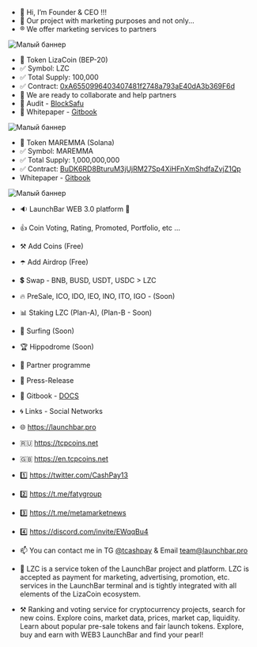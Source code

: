 - 👋 Hi, I’m Founder & CEO !!!
- 👀 Our project with marketing purposes and not only...
- ®️ We offer marketing services to partners

![Малый баннер](https://lizacoin.gitbook.io/~gitbook/image?url=https:%2F%2F935373102-files.gitbook.io%2F%7E%2Ffiles%2Fv0%2Fb%2Fgitbook-x-prod.appspot.com%2Fo%2Fspaces%252FgV6eWDZUUCHOxowWJVb8%252Fuploads%252FBKmuwCRMsWY2dKKYodWW%252Flizacoin.svg%3Falt=media%26token=8265c0db-2827-431c-9071-964f05a0bd58&width=768&dpr=1&quality=100&sign=f8c48c12e4a905f78b266eac4ac5b7f86532fa52f60fd13e51afff1de3b31577)
  
- 🐶 Token LizaCoin (BEP-20)
- ✅ Symbol: LZC
- ✅ Total Supply: 100,000
- ✅ Contract: [0xA6550996403407481f2748a793aE40dA3b369F6d](https://bscscan.com/token/0xA6550996403407481f2748a793aE40dA3b369F6d)
- 💞️ We are ready to collaborate and help partners
- 💠 Audit - [BlockSafu](https://blocksafu.com/audit/0xA6550996403407481f2748a793aE40dA3b369F6d)
- 💠 Whitepaper - [Gitbook](https://lizacoin.gitbook.io/meet-lizacoin-and-launchbar-1/)

![Малый баннер](https://statics.solscan.io/cdn/imgs/s60?ref=68747470733a2f2f6261666b72656962347037657535376237346c75366d7779637a66773637726871356c3668687a33673237687a6564767a6f783665746a667971752e697066732e6e667473746f726167652e6c696e6b)

- 💎 Token MAREMMA (Solana)
- ✅ Symbol: MAREMMA
- ✅ Total Supply: 1,000,000,000
- ✅ Contract: [BuDK6RD8BturuM3jUjRM27Sp4XiHFnXmShdfaZvjZ1Qp](https://solscan.io/token/BuDK6RD8BturuM3jUjRM27Sp4XiHFnXmShdfaZvjZ1Qp/)
- Whitepaper - [Gitbook](https://lizacoin.gitbook.io/launchbar/general/tokenomics-maremma)

![Малый баннер](https://lizacoin.gitbook.io/~gitbook/image?url=https:%2F%2F935373102-files.gitbook.io%2F%7E%2Ffiles%2Fv0%2Fb%2Fgitbook-x-prod.appspot.com%2Fo%2Fspaces%252FgV6eWDZUUCHOxowWJVb8%252Fuploads%252FRxJjhDtU1HcfTUpwJqfL%252FLaunchBar.svg%3Falt=media%26token=b93f50ab-40b7-4fd2-85bc-af5fecea02cc&width=768&dpr=1&quality=100&sign=05b33eecdcfd0700106d8eac2bf6ef048f3963ed90f69709e94b1628f247b774)

- 🔉 LaunchBar WEB 3.0 platform 🚀
- 👍 Coin Voting, Rating, Promoted, Portfolio, etc ...
- ⚒ Add Coins (Free)
- ☂️ Add Airdrop (Free)
- 💲 Swap - BNB, BUSD, USDT, USDC > LZC
- 🔥 PreSale, ICO, IDO, IEO, INO, ITO, IGO - (Soon)
- 📊 Staking LZC (Plan-A), (Plan-B - Soon)
- 💫 Surfing (Soon)
- 🏆 Hippodrome (Soon)
- 👬 Partner programme
- 💫 Press-Release

- 💠 Gitbook - [DOCS](https://lizacoin.gitbook.io/launchbar/general/launchbar-getting-started-ceo)

- 🌀 Links - Social Networks
- 🌐 https://launchbar.pro
- 🇷🇺 https://tcpcoins.net
- 🇬🇧 https://en.tcpcoins.net
- 1️⃣ https://twitter.com/CashPay13
- 2️⃣ https://t.me/fatygroup
- 3️⃣ https://t.me/metamarketnews
- 4️⃣ https://discord.com/invite/EWqqBu4

- 📫 You can contact me in TG [@tcashpay](https://t.me/komfaty) & Email team@launchbar.pro

- 💎 LZC is a service token of the LaunchBar project and platform. LZC is accepted as payment for marketing, advertising, promotion, etc. services in the LaunchBar terminal and is tightly integrated with all elements of the LizaCoin ecosystem.
- ⚒ Ranking and voting service for cryptocurrency projects, search for new coins. Explore coins, market data, prices, market cap, liquidity. Learn about popular pre-sale tokens and fair launch tokens. Explore, buy and earn with WEB3 LaunchBar and find your pearl!

<!---
faty007/faty007 is a ✨ special ✨ repository because its `README.md` (this file) appears on your GitHub profile.
You can click the Preview link to take a look at your changes.
--->
